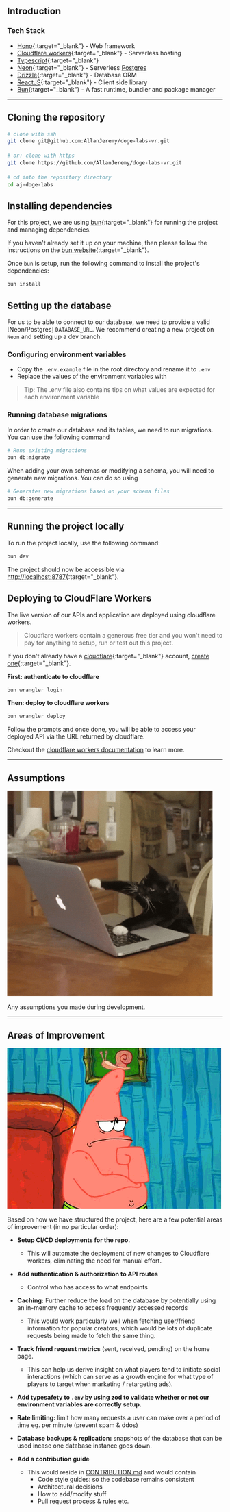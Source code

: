 ## Introduction

### Tech Stack

- [Hono](https://hono.dev){:target="\_blank"} - Web framework
- [Cloudflare workers](https://workers.cloudflare.com/){:target="\_blank"} - Serverless hosting
- [Typescript](https://www.typescriptlang.org/){:target="\_blank"}
- [Neon](https://neon.tech/){:target="\_blank"} - Serverless [Postgres](https://www.postgresql.org/)
- [Drizzle](https://orm.drizzle.team/){:target="\_blank"} - Database ORM
- [ReactJS](https://react.dev/){:target="\_blank"} - Client side library
- [Bun](https://bun.sh){:target="\_blank"} - A fast runtime, bundler and package manager

---

## Cloning the repository

```sh
# clone with ssh
git clone git@github.com:AllanJeremy/doge-labs-vr.git

# or: clone with https
git clone https://github.com/AllanJeremy/doge-labs-vr.git

# cd into the repository directory
cd aj-doge-labs
```

## Installing dependencies

For this project, we are using [bun](https://bun.sh/){:target="\_blank"} for running the project and managing dependencies.

If you haven't already set it up on your machine, then please follow the instructions on the [bun website](https://bun.sh/){:target="\_blank"}.

Once `bun` is setup, run the following command to install the project's dependencies:

```sh
bun install
```

## Setting up the database

For us to be able to connect to our database, we need to provide a valid [Neon/Postgres] `DATABASE_URL`. We recommend creating a new project on `Neon` and setting up a dev branch.

### Configuring environment variables

- Copy the `.env.example` file in the root directory and rename it to `.env`
- Replace the values of the environment variables with

> Tip: The .env file also contains tips on what values are expected for each environment variable

### Running database migrations

In order to create our database and its tables, we need to run migrations. You can use the following command

```sh
# Runs existing migrations
bun db:migrate
```

When adding your own schemas or modifying a schema, you will need to generate new migrations. You can do so using

```sh
# Generates new migrations based on your schema files
bun db:generate
```

---

## Running the project locally

To run the project locally, use the following command:

```sh
bun dev
```

The project should now be accessible via [http://localhost:8787](http://localhost:8787){:target="\_blank"}.

## Deploying to CloudFlare Workers

The live version of our APIs and application are deployed using cloudflare workers.

> Cloudflare workers contain a generous free tier and you won't need to pay for anything to setup, run or test out this project.

If you don't already have a [cloudflare](https://cloudflare.com){:target="\_blank"} account, [create one](https://dash.cloudflare.com/login){:target="\_blank"}.

**First: authenticate to cloudflare**

```sh
bun wrangler login
```

**Then: deploy to cloudflare workers**

```sh
bun wrangler deploy
```

Follow the prompts and once done, you will be able to access your deployed API via the URL returned by cloudflare.

Checkout the [cloudflare workers documentation](https://developers.cloudflare.com/workers) to learn more.

---

## Assumptions

![Cat Typing](memes/cat-typing.gif)

Any assumptions you made during development.

---

## Areas of Improvement

![SpongeBob and Patrick thinking deeply](memes/spongebob-and-patrick-thinking.gif)

Based on how we have structured the project, here are a few potential areas of improvement (in no particular order):

- **Setup CI/CD deployments for the repo.**

  - This will automate the deployment of new changes to Cloudflare workers, eliminating the need for manual effort.

- **Add authentication & authorization to API routes**

  - Control who has access to what endpoints

- **Caching:** Further reduce the load on the database by potentially using an in-memory cache to access frequently accessed records

  - This would work particularly well when fetching user/friend information for popular creators, which would be lots of duplicate requests being made to fetch the same thing.

- **Track friend request metrics** (sent, received, pending) on the home page.

  - This can help us derive insight on what players tend to initiate social interactions (which can serve as a growth engine for what type of players to target when marketing / retargeting ads).

- **Add typesafety to `.env` by using zod to validate whether or not our environment variables are correctly setup.**

- **Rate limiting:** limit how many requests a user can make over a period of time eg. per minute (prevent spam & ddos)

- **Database backups & replication:** snapshots of the database that can be used incase one database instance goes down.

- **Add a contribution guide**
  - This would reside in [CONTRIBUTION.md](CONTRIBUTION.md) and would contain
    - Code style guides: so the codebase remains consistent
    - Architectural decisions
    - How to add/modify stuff
    - Pull request process & rules etc.
